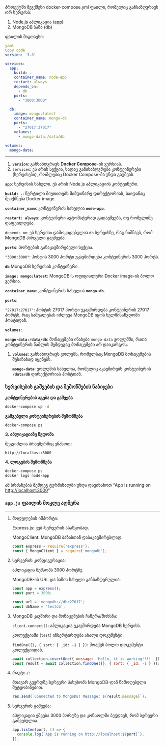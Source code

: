 
პროექტში შევქმენი docker-compose.yml ფაილი, რომელიც განსაზღვრავს ორ სერვისს:

1. Node.js აპლიკაცია (app)
2. MongoDB ბაზა (db)

ფაილის შიგთავსი:

```yaml
yaml
Copy code
version: '3.8'

services:
  app:
    build: .
    container_name: node-app
    restart: always
    depends_on:
      - db
    ports:
      - "3000:3000"

  db:
    image: mongo:latest
    container_name: mongo-db
    ports:
      - "27017:27017"
    volumes:
      - mongo-data:/data/db

volumes:
  mongo-data:
```

---

1. **`version`**: განსაზღვრავს **Docker Compose**-ის ვერსიას.
2. `services`: ეს არის სექცია, სადაც განისაზღვრება კონტეინერები (სერვისები), რომლებიც Docker Compose-მა უნდა გაუშვას.

**`app`**: სერვისის სახელი. ეს არის Node.js აპლიკაციის კონტეინერი.

**`build: .`**:  წერტილი მიუთითებს მიმდინარე დირექტორიას, საიდანაც შეიქმნება Docker image.

**`container_name`**: კონტეინერის სახელია **`node-app`**.

**`restart: always`**: კონტეინერი ავტომატურად გადაეშვება, თუ რომელიმე დაფეილდება.

`depends_on`: ეს სერვისი დამოკიდებულია `db` სერვისზე, რაც ნიშნავს, რომ MongoDB პირველი გაეშვება.

**`ports`**: პორტების განაკავშირებელი სექცია.

`"3000:3000"`: ჰოსტის 3000 პორტი უკავშირდება კონტეინერის 3000 პორტს.

**`db`** MongoDB სერვისის კონტეინერი.

**`image: mongo:latest`**: MongoDB-ს ოფიციალური Docker image-ის ბოლო ვერსია.

**`container_name`**: კონტეინერის სახელია **`mongo-db`**.

**`ports`**:

`"27017:27017"`: ჰოსტის 27017 პორტი უკავშირდება კონტეინერის 27017 პორტს, რაც საშუალებას იძლევა MongoDB იყოს ხელმისაწვდომი ჰოსტიდან.

**`volumes`**:

**`mongo-data:/data/db`**: მონაცემები ინახება `mongo-data` ვოლუმში, რათა კონტეინერის წაშლის შემდეგაც მონაცემები არ დაიკარგოს.

1. **`volumes`**: განსაზღვრავს ვოლუმს, რომელსაც MongoDB მონაცემების შესანახად იყენებს.
    
    **`mongo-data`**: ვოლუმის სახელია, რომელიც აკავშირებს კონტეინერის **`/data/db`** დირექტორიას ჰოსტთან.
    

### **სერვისების გაშვების და შემოწმების ნაბიჯები**

**კონტეინერების აგება და გაშვება**

```bash
docker-compose up -d
```

**გაშვებული კონტეინერების შემოწმება**

```bash
docker-compose ps
```

**3. აპლიკაციაზე წვდომა**

შეგვიძლია ბრაუზერშიც ვნახოთ:

```arduino
http://localhost:3000
```

**4. ლოგების შემოწმება**

```bash
docker-compose ps
docker logs node-app
```

ამ ბრძანების შემდეგ ტერმინალში უნდა დავინახოთ “App is running on [http://localhost:3000](http://localhost:3000/)”


### **`app.js`** ფაილის მოკლე აღწერა

---

1. მოდულების იმპორტი:
    
    Express.js: ვებ-სერვერის ასაწყობად.
    
    MongoClient: MongoDB ბაზასთან დასაკავშირებლად.
    
    ```jsx
    const express = require('express');
    const { MongoClient } = require('mongodb');
    ```
    
2. სერვერის კონფიგურაცია:
    
    აპლიკაცია მუშაობს 3000 პორტზე.
    
    MongoDB-ის URL და ბაზის სახელი განსაზღვრულია.
    
    ```jsx
    const app = express();
    const port = 3000;
    
    const url = 'mongodb://db:27017';
    const dbName = 'testdb';
    ```
    
3. MongoDB კავშირი და მონაცემების ჩაწერა/მოხსნა:
    
    `client.connect()`: აპლიკაცია უკავშირდება MongoDB სერვისს.
    
    კოლექციაში (`test`) ინსერტირდება ახალი დოკუმენტი.
    
    `findOne({}, { sort: { _id: -1 } })`: მოაქვს ბოლო დოკუმენტი კოლექციიდან.
    
    ```jsx
    await collection.insertOne({ message: 'Hello, it is working!!!!' });
    const result = await collection.findOne({}, { sort: { _id: -1 } });
    ```
    
4. რაუტი `/`:
    
    მთავარ გვერდზე სერვერი პასუხობს MongoDB-დან წამოღებული შეტყობინებით.
    
    ```jsx
    res.send(`Connected to MongoDB! Message: ${result.message}`);
    ```
    
5. სერვერის გაშვება:
    
    აპლიკაცია ეშვება 3000 პორტზე და კონსოლში ბეჭდავს, რომ სერვერი გაშვებულია.
    
    ```jsx
    app.listen(port, () => {
      console.log(`App is running on http://localhost:${port}`);
    });
    ```
    
